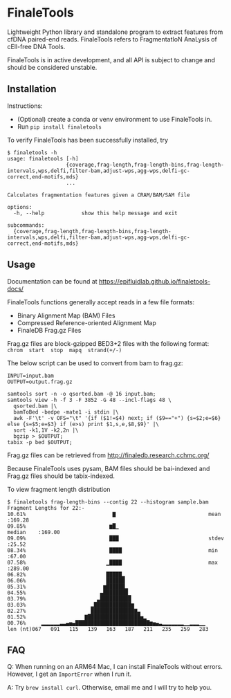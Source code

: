 # FinaleTools
Lightweight Python library and standalone program to extract features from
cfDNA paired-end reads. FinaleTools refers to FragmentatIoN AnaLysis of
cEll-free DNA Tools.

FinaleTools is in active development, and all API is subject to change and
should be considered unstable.

## Installation
Instructions:
- (Optional) create a conda or venv environment to use FinaleTools in.
- Run `pip install finaletools`

To verify FinaleTools has been successfully installed, try
```
$ finaletools -h
usage: finaletools [-h]
                   {coverage,frag-length,frag-length-bins,frag-length-intervals,wps,delfi,filter-bam,adjust-wps,agg-wps,delfi-gc-correct,end-motifs,mds}
                   ...

Calculates fragmentation features given a CRAM/BAM/SAM file

options:
  -h, --help            show this help message and exit

subcommands:
  {coverage,frag-length,frag-length-bins,frag-length-intervals,wps,delfi,filter-bam,adjust-wps,agg-wps,delfi-gc-correct,end-motifs,mds}
```

## Usage
Documentation can be found at https://epifluidlab.github.io/finaletools-docs/

FinaleTools functions generally accept reads in a few file formats:
- Binary Alignment Map (BAM) Files
- Compressed Reference-oriented Alignment Map
- FinaleDB Frag.gz Files

Frag.gz files are block-gzipped BED3+2 files with the following format:
`chrom  start  stop  mapq  strand(+/-)`

The below script can be used to convert from bam to frag.gz:
```
INPUT=input.bam
OUTPUT=output.frag.gz

samtools sort -n -o qsorted.bam -@ 16 input.bam;
samtools view -h -f 3 -F 3852 -G 48 --incl-flags 48 \
  qsorted.bam |\
  bamToBed -bedpe -mate1 -i stdin |\
  awk -F'\t' -v OFS="\t" '{if ($1!=$4) next; if ($9=="+") {s=$2;e=$6} else {s=$5;e=$3} if (e>s) print $1,s,e,$8,$9}' |\
  sort -k1,1V -k2,2n |\
  bgzip > $OUTPUT;
tabix -p bed $OUTPUT;
```

Frag.gz files can be retrieved from http://finaledb.research.cchmc.org/

Because FinaleTools uses pysam, BAM files should be bai-indexed and Frag.gz files should be tabix-indexed.

To view fragment length distribution
```
$ finaletools frag-length-bins --contig 22 --histogram sample.bam
Fragment Lengths for 22:-
10.61%                            ▇                              mean      :169.28
09.85%                           ▆█▁                             median    :169.00
09.09%                           ███                             stdev     :25.52
08.34%                           ████                            min       :67.00
07.58%                          ▁████                            max       :289.00
06.82%                          █████▂                          
06.06%                          ██████                          
05.31%                         ▆██████▂                         
04.55%                        ▄████████▁                        
03.79%                       ▃██████████                        
03.03%                     ▂████████████▆                       
02.27%                     ██████████████▇▃                     
01.52%                   ▇█████████████████▅▂                   
00.76%     ▂▂▂▂▂▂▃▃▄▅▄████████████████████████▆▅▄▃▂▂▂▂▂▂▂▁▁▂▂▂▁▁
len (nt)067   091   115   139   163   187   211   235   259   283
```

## FAQ
Q: When running on an ARM64 Mac, I can install FinaleTools without errors.
However, I get an `ImportError` when I run it.

A: Try `brew install curl`. Otherwise, email me and I will try to help you.